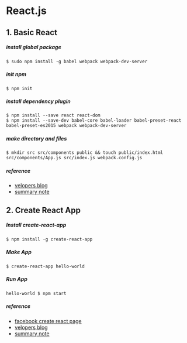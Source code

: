 # React.js

## 1. Basic React

##### install global package 

```
$ sudo npm install -g babel webpack webpack-dev-server
```

##### init npm

``` 
$ npm init 
```

##### install dependency plugin
```
$ npm install --save react react-dom
$ npm install --save-dev babel-core babel-loader babel-preset-react babel-preset-es2015 webpack webpack-dev-server
```

##### make directory and files
```
$ mkdir src src/components public && touch public/index.html src/components/App.js src/index.js webpack.config.js
```

##### reference
- [velopers blog](https://velopert.com/814)
- [summary note](https://www.evernote.com/l/AVBGv504soZFwLpX_oc6Ayvdnd9WzP8OrtQ)


## 2. Create React App

##### Install create-react-app
```
$ npm install -g create-react-app
```

##### Make App
```
$ create-react-app hello-world
```

##### Run App
``` 
hello-world $ npm start 
```

##### reference
- [facebook create react page](https://facebook.github.io/react/docs/installation.html)
- [velopers blog](https://velopert.com/2037)
- [summary note](https://www.evernote.com/l/AVBGv504soZFwLpX_oc6Ayvdnd9WzP8OrtQ)
